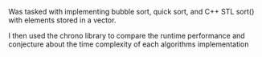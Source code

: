 Was tasked with implementing bubble sort, quick sort, and C++ STL sort() with elements stored in a vector.

I then used the chrono library to compare the runtime performance and conjecture about the time complexity of each algorithms implementation
